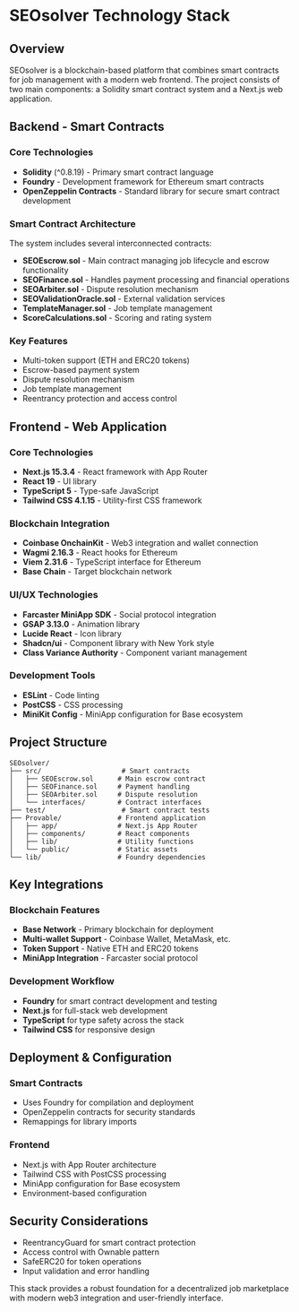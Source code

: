 # SEOsolver Technology Stack

## Overview
SEOsolver is a blockchain-based platform that combines smart contracts for job management with a modern web frontend. The project consists of two main components: a Solidity smart contract system and a Next.js web application.

## Backend - Smart Contracts

### Core Technologies
- **Solidity** (^0.8.19) - Primary smart contract language
- **Foundry** - Development framework for Ethereum smart contracts
- **OpenZeppelin Contracts** - Standard library for secure smart contract development

### Smart Contract Architecture
The system includes several interconnected contracts:

- **SEOEscrow.sol** - Main contract managing job lifecycle and escrow functionality
- **SEOFinance.sol** - Handles payment processing and financial operations
- **SEOArbiter.sol** - Dispute resolution mechanism
- **SEOValidationOracle.sol** - External validation services
- **TemplateManager.sol** - Job template management
- **ScoreCalculations.sol** - Scoring and rating system

### Key Features
- Multi-token support (ETH and ERC20 tokens)
- Escrow-based payment system
- Dispute resolution mechanism
- Job template management
- Reentrancy protection and access control

## Frontend - Web Application

### Core Technologies
- **Next.js 15.3.4** - React framework with App Router
- **React 19** - UI library
- **TypeScript 5** - Type-safe JavaScript
- **Tailwind CSS 4.1.15** - Utility-first CSS framework

### Blockchain Integration
- **Coinbase OnchainKit** - Web3 integration and wallet connection
- **Wagmi 2.16.3** - React hooks for Ethereum
- **Viem 2.31.6** - TypeScript interface for Ethereum
- **Base Chain** - Target blockchain network

### UI/UX Technologies
- **Farcaster MiniApp SDK** - Social protocol integration
- **GSAP 3.13.0** - Animation library
- **Lucide React** - Icon library
- **Shadcn/ui** - Component library with New York style
- **Class Variance Authority** - Component variant management

### Development Tools
- **ESLint** - Code linting
- **PostCSS** - CSS processing
- **MiniKit Config** - MiniApp configuration for Base ecosystem

## Project Structure

```
SEOsolver/
├── src/                    # Smart contracts
│   ├── SEOEscrow.sol      # Main escrow contract
│   ├── SEOFinance.sol     # Payment handling
│   ├── SEOArbiter.sol     # Dispute resolution
│   └── interfaces/        # Contract interfaces
├── test/                   # Smart contract tests
├── Provable/              # Frontend application
│   ├── app/               # Next.js App Router
│   ├── components/        # React components
│   ├── lib/               # Utility functions
│   └── public/            # Static assets
└── lib/                   # Foundry dependencies
```

## Key Integrations

### Blockchain Features
- **Base Network** - Primary blockchain for deployment
- **Multi-wallet Support** - Coinbase Wallet, MetaMask, etc.
- **Token Support** - Native ETH and ERC20 tokens
- **MiniApp Integration** - Farcaster social protocol

### Development Workflow
- **Foundry** for smart contract development and testing
- **Next.js** for full-stack web development
- **TypeScript** for type safety across the stack
- **Tailwind CSS** for responsive design

## Deployment & Configuration

### Smart Contracts
- Uses Foundry for compilation and deployment
- OpenZeppelin contracts for security standards
- Remappings for library imports

### Frontend
- Next.js with App Router architecture
- Tailwind CSS with PostCSS processing
- MiniApp configuration for Base ecosystem
- Environment-based configuration

## Security Considerations
- ReentrancyGuard for smart contract protection
- Access control with Ownable pattern
- SafeERC20 for token operations
- Input validation and error handling

This stack provides a robust foundation for a decentralized job marketplace with modern web3 integration and user-friendly interface.


